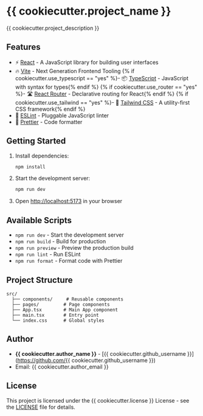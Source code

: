 # {{ cookiecutter.project_name }}

{{ cookiecutter.project_description }}

## Features

- ⚡️ [React](https://reactjs.org) - A JavaScript library for building user interfaces
- 🔥 [Vite](https://vitejs.dev) - Next Generation Frontend Tooling
{% if cookiecutter.use_typescript == "yes" %}- 📦 [TypeScript](https://www.typescriptlang.org) - JavaScript with syntax for types{% endif %}
{% if cookiecutter.use_router == "yes" %}- 🛣️ [React Router](https://reactrouter.com) - Declarative routing for React{% endif %}
{% if cookiecutter.use_tailwind == "yes" %}- 🎨 [Tailwind CSS](https://tailwindcss.com) - A utility-first CSS framework{% endif %}
- 📏 [ESLint](https://eslint.org) - Pluggable JavaScript linter
- 💅 [Prettier](https://prettier.io) - Code formatter

## Getting Started

1. Install dependencies:
   ```bash
   npm install
   ```
2. Start the development server:
   ```bash
   npm run dev
   ```
3. Open [http://localhost:5173](http://localhost:5173) in your browser

## Available Scripts

- `npm run dev` - Start the development server
- `npm run build` - Build for production
- `npm run preview` - Preview the production build
- `npm run lint` - Run ESLint
- `npm run format` - Format code with Prettier

## Project Structure

```
src/
  ├── components/     # Reusable components
  ├── pages/         # Page components
  ├── App.tsx        # Main App component
  ├── main.tsx       # Entry point
  └── index.css      # Global styles
```

## Author

- **{{ cookiecutter.author_name }}** - [{{ cookiecutter.github_username }}](https://github.com/{{ cookiecutter.github_username }})
- Email: {{ cookiecutter.author_email }}

## License

This project is licensed under the {{ cookiecutter.license }} License - see the [LICENSE](LICENSE) file for details. 